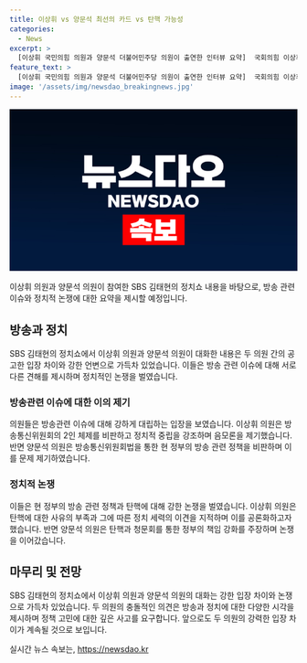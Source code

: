 ```yaml
---
title: 이상휘 vs 양문석 최선의 카드 vs 탄핵 가능성
categories:
  - News
excerpt: >
  [이상휘 국민의힘 의원과 양문석 더불어민주당 의원이 출연한 인터뷰 요약]  국회의힘 이상휘 의원과 더불어민주당 양문석 의원이 출연한 SBS 김태현의 정치쇼 인터뷰에서 이상휘 의원은 방통위원장 탄핵과 관련하여 정치적 중립을 강조하고, 양문석 의원은 방송통신위원회법을 통한 방송 장악 문제를 지적했습니다. 두 의원은 이진숙 전 MBC 사장의 방송 경험을 언급하며 각각의 입장을 피력하는 동안, 토론은 갈등으로 이어졌습니다. 탄핵 청원 및 청문회 가능성에 대해 논의되었지만, 의견이 엇갈렸고 과거 과포적인 사례들을 예시로 언급하는 등의 토론이 진행되었습니다. 각자의 입장을 냈으나 논쟁은 날카로운 톤을 띄었고 중재자의 개입으로 인터뷰가 마무리되었습니다.
feature_text: >
  [이상휘 국민의힘 의원과 양문석 더불어민주당 의원이 출연한 인터뷰 요약]  국회의힘 이상휘 의원과 더불어민주당 양문석 의원이 출연한 SBS 김태현의 정치쇼 인터뷰에서 이상휘 의원은 방통위원장 탄핵과 관련하여 정치적 중립을 강조하고, 양문석 의원은 방송통신위원회법을 통한 방송 장악 문제를 지적했습니다. 두 의원은 이진숙 전 MBC 사장의 방송 경험을 언급하며 각각의 입장을 피력하는 동안, 토론은 갈등으로 이어졌습니다. 탄핵 청원 및 청문회 가능성에 대해 논의되었지만, 의견이 엇갈렸고 과거 과포적인 사례들을 예시로 언급하는 등의 토론이 진행되었습니다. 각자의 입장을 냈으나 논쟁은 날카로운 톤을 띄었고 중재자의 개입으로 인터뷰가 마무리되었습니다.
image: '/assets/img/newsdao_breakingnews.jpg'
---
```


<p><img src="/assets/img/newsdao_breakingnews.jpg" alt="bookingtag 속보" /></p>

<p>이상휘 의원과 양문석 의원이 참여한 SBS 김태현의 정치쇼 내용을 바탕으로, 방송 관련 이슈와 정치적 논쟁에 대한 요약을 제시할 예정입니다.</p>

<h2>방송과 정치</h2>

<p>SBS 김태현의 정치쇼에서 이상휘 의원과 양문석 의원이 대화한 내용은 두 의원 간의 공고한 입장 차이와 강한 언변으로 가득차 있었습니다. 이들은 방송 관련 이슈에 대해 서로 다른 견해를 제시하며 정치적인 논쟁을 벌였습니다.</p>

<h3>방송관련 이슈에 대한 이의 제기</h3>

<p>의원들은 방송관련 이슈에 대해 강하게 대립하는 입장을 보였습니다. 이상휘 의원은 방송통신위원회의 2인 체제를 비판하고 정치적 중립을 강조하며 음모론을 제기했습니다. 반면 양문석 의원은 방송통신위원회법을 통한 현 정부의 방송 관련 정책을 비판하며 이를 문제 제기하였습니다.</p>

<h3>정치적 논쟁</h3>

<p>이들은 현 정부의 방송 관련 정책과 탄핵에 대해 강한 논쟁을 벌였습니다. 이상휘 의원은 탄핵에 대한 사유의 부족과 그에 따른 정치 세력의 이견을 지적하며 이를 공론화하고자 했습니다. 반면 양문석 의원은 탄핵과 청문회를 통한 정부의 책임 강화를 주장하며 논쟁을 이어갔습니다.</p>

<h2>마무리 및 전망</h2>

<p>SBS 김태현의 정치쇼에서 이상휘 의원과 양문석 의원의 대화는 강한 입장 차이와 논쟁으로 가득차 있었습니다. 두 의원의 충돌적인 의견은 방송과 정치에 대한 다양한 시각을 제시하며 정책 고민에 대한 깊은 사고를 요구합니다. 앞으로도 두 의원의 강력한 입장 차이가 계속될 것으로 보입니다.</p>
실시간 뉴스 속보는, <a href="https://newsdao.kr" rel="dofollow">https://newsdao.kr</a>


